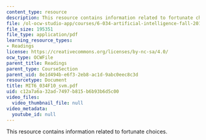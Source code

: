 ```yaml
---
content_type: resource
description: This resource contains information related to fortunate choices.
file: /ol-ocw-studio-app/courses/6-034-artificial-intelligence-fall-2010/c12a7a6a32ad7497b815b6b93b6d5c00_MIT6_034F10_svm.pdf
file_size: 195351
file_type: application/pdf
learning_resource_types:
- Readings
license: https://creativecommons.org/licenses/by-nc-sa/4.0/
ocw_type: OCWFile
parent_title: Readings
parent_type: CourseSection
parent_uid: 8e1d494b-e6f3-2eb8-ac1d-9abc0eec8c3d
resourcetype: Document
title: MIT6_034F10_svm.pdf
uid: c12a7a6a-32ad-7497-b815-b6b93b6d5c00
video_files:
  video_thumbnail_file: null
video_metadata:
  youtube_id: null
---
```

This resource contains information related to fortunate choices.